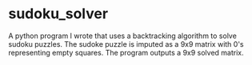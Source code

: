 # sudoku_solver
A python program I wrote that uses a backtracking algorithm to solve sudoku puzzles. The sudoke puzzle is imputed as a 9x9 matrix with 0's representing empty squares. The program outputs a 9x9 solved matrix.
